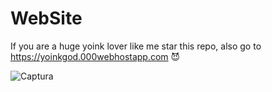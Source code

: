 # WebSite

If you are a huge yoink lover like me star this repo, also go to https://yoinkgod.000webhostapp.com 😈

![Captura](https://user-images.githubusercontent.com/86989232/132715402-d714a5de-68b3-4590-ad86-66bc9ecbcdaf.PNG)
